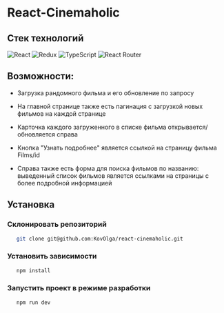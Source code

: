 # React-Cinemaholic

## Стек технологий

![React](https://img.shields.io/badge/react-%2320232a.svg?style=for-the-badge&logo=react&logoColor=%2361DAFB)
![Redux](https://img.shields.io/badge/redux-%23593d88.svg?style=for-the-badge&logo=redux&logoColor=white)
![TypeScript](https://img.shields.io/badge/typescript-%23007ACC.svg?style=for-the-badge&logo=typescript&logoColor=white)
![React Router](https://img.shields.io/badge/React_Router-CA4245?style=for-the-badge&logo=react-router&logoColor=white)

## Возможности:

- Загрузка рандомного фильма и его обновление по запросу

- На главной странице также есть пагинация с загрузкой новых фильмов на каждой странице

- Карточка каждого загруженного в списке фильма открывается/обновляется справа

- Кнопка "Узнать подробнее" является ссылкой на страницу фильма Films/id

- Справа также есть форма для поиска фильмов по названию: выведенный список фильмов является ссылками на страницы с более подробной информацией

## Установка

### Склонировать репозиторий

```sh
   git clone git@github.com:KovOlga/react-cinemaholic.git
```

### Установить зависимости

```sh
   npm install
```

### Запустить проект в режиме разработки

```sh
   npm run dev
```
